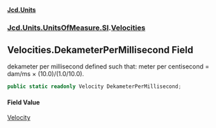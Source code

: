 #### [Jcd.Units](index 'index')
### [Jcd.Units.UnitsOfMeasure.SI](Jcd.Units.UnitsOfMeasure.SI 'Jcd.Units.UnitsOfMeasure.SI').[Velocities](Velocities 'Jcd.Units.UnitsOfMeasure.SI.Velocities')

## Velocities.DekameterPerMillisecond Field

dekameter per millisecond defined such that: meter per centisecond = dam/ms × (10.0)/(1.0/10.0).

```csharp
public static readonly Velocity DekameterPerMillisecond;
```

#### Field Value
[Velocity](Velocity 'Jcd.Units.UnitTypes.Velocity')